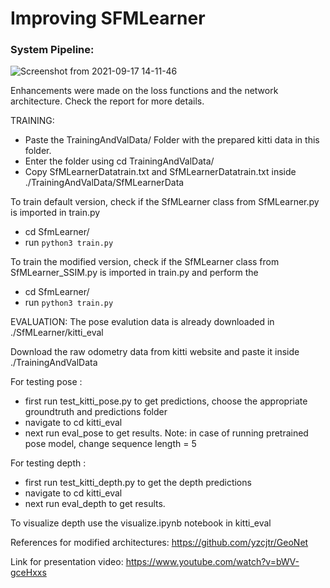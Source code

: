 # Improving SFMLearner 
### System Pipeline:

![Screenshot from 2021-09-17 14-11-46](https://user-images.githubusercontent.com/43991028/133834858-1acab633-6fb8-4881-9744-5abd5b73bf08.png)

Enhancements were made on the loss functions and the network architecture. Check the report for more details.

TRAINING:
 - Paste the TrainingAndValData/ Folder with the prepared kitti data in this folder.
 - Enter the folder using cd TrainingAndValData/
 - Copy SfMLearnerDatatrain.txt and SfMLearnerDatatrain.txt inside ./TrainingAndValData/SfMLearnerData

To train default version, check if the SfMLearner class from SfMLearner.py is imported in train.py
 - cd SfmLearner/
 - run `python3 train.py`


To train the modified version, check if the SfMLearner class from SfMLearner_SSIM.py is imported in train.py and perform the
 - cd SfmLearner/
 - run `python3 train.py`


EVALUATION:
The pose evalution data is already downloaded in ./SfMLearner/kitti_eval 

Download the raw odometry data from kitti website and paste it inside ./TrainingAndValData

For testing pose :
- first run test_kitti_pose.py to get predictions, choose the appropriate groundtruth and predictions folder
- navigate to cd kitti_eval
- next run eval_pose to get results.
Note: in case of running pretrained pose model, change sequence length = 5

For testing depth :
- first run test_kitti_depth.py to get the depth predictions
- navigate to cd kitti_eval
- next run eval_depth to get results.

To visualize depth use the visualize.ipynb notebook in kitti_eval




References for modified architectures:
https://github.com/yzcjtr/GeoNet

Link for presentation video:
https://www.youtube.com/watch?v=bWV-gceHxxs
